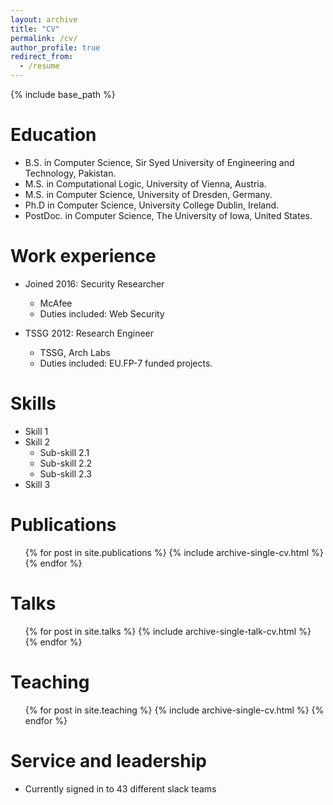 ```yaml
---
layout: archive
title: "CV"
permalink: /cv/
author_profile: true
redirect_from:
  - /resume
---
```


{% include base_path %}

Education
======
* B.S. in Computer Science, Sir Syed University of Engineering and Technology, Pakistan.
* M.S. in Computational Logic, University of Vienna, Austria. 
* M.S. in Computer Science, University of Dresden, Germany.
* Ph.D in Computer Science, University College Dublin, Ireland. 
* PostDoc. in Computer Science, The University of Iowa, United States.

Work experience
======
* Joined 2016: Security Researcher 
  * McAfee
  * Duties included: Web Security

* TSSG 2012: Research Engineer 
  * TSSG, Arch Labs
  * Duties included: EU.FP-7 funded projects.
  
Skills
======
* Skill 1
* Skill 2
  * Sub-skill 2.1
  * Sub-skill 2.2
  * Sub-skill 2.3
* Skill 3

Publications
======
  <ul>{% for post in site.publications %}
    {% include archive-single-cv.html %}
  {% endfor %}</ul>
  
Talks
======
  <ul>{% for post in site.talks %}
    {% include archive-single-talk-cv.html %}
  {% endfor %}</ul>
  
Teaching
======
  <ul>{% for post in site.teaching %}
    {% include archive-single-cv.html %}
  {% endfor %}</ul>
  
Service and leadership
======
* Currently signed in to 43 different slack teams

